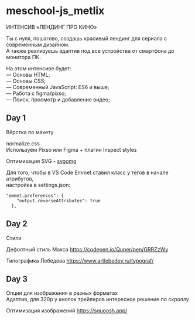 # meschool-js_metlix
ИНТЕНСИВ «ЛЕНДИНГ ПРО КИНО»

Ты с нуля, пошагово,  создашь красивый лендинг для сериала с современным дизайном.\
А также реализуешь адаптив под все устройства от смартфона до монитора ПК.

На этом интенсиве будет:\
— Основы HTML;\
— Основы CSS;\
— Современный JavaScript: ES6 и выше;\
— Работа с figma/pixso;\
— Поиск, просмотр и добавление видео;


## Day 1
Вёрстка по макету

normalize.css\
Используем Pixso или Figma + плагин Inspect styles

Оптимизация SVG - [svgomg](https://jakearchibald.github.io/svgomg/)

Для того, чтобы в VS Code Emmet ставил класс у тегов в начале атрибутов,\
настройка в settings.json:
```
"emmet.preferences": {
    "output.reverseAttributes": true
  },
```

## Day 2
Стили

Дефолтный стиль Макса https://codepen.io/Quper/pen/GRRZzWy

Типографика Лебедева https://www.artlebedev.ru/typograf/

## Day 3

Опции для изображения в разных форматах\
Адаптив, для 320р у кнопок трейлеров интересное решение по скроллу 

Оптимизация изображений https://squoosh.app/

